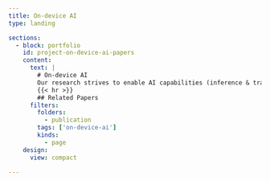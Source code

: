 ```yaml
---
title: On-device AI
type: landing

sections:
  - block: portfolio
    id: project-on-device-ai-papers
    content:
      text: |
        # On-device AI
        Our research strives to enable AI capabilities (inference & training) on resource-constrained embedded devices in the IoT and tailor AI models to effectively support various system applications. We utilize fine-grained and explainable knowledge about AI model execution to determine the most efficient part of the model for on-device training and inference, and employ modular neural networks and incorporates domain knowledge of specific system applications into the neural network module design.
        {{< hr >}}
        ## Related Papers
      filters:
        folders:
          - publication
        tags: ['on-device-ai'] 
        kinds:
          - page
    design:
      view: compact

---
```

